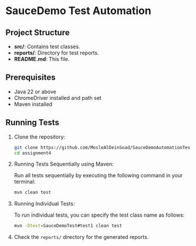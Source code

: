 # SauceDemo Test Automation

## Project Structure
- **src/**: Contains test classes.
- **reports/**: Directory for test reports.
- **README.md**: This file.

## Prerequisites
- Java 22 or above
- ChromeDriver installed and path set
- Maven installed

## Running Tests
1. Clone the repository:
    ```bash
    git clone https://github.com/MosleAlDeinSoad/SauceDemoAutomationTest.git
    cd assignment4
    ```

2. Running Tests Sequentially using Maven:

    Run all tests sequentially by executing the following command in your terminal:
     ```bash
     mvn clean test
     ```

3. Running Individual Tests:

    To run individual tests, you can specify the test class name as follows:
    ```bash
    mvn -Dtest=SauceDemoTest#test1 clean test
    ```

4. Check the `reports/` directory for the generated reports.